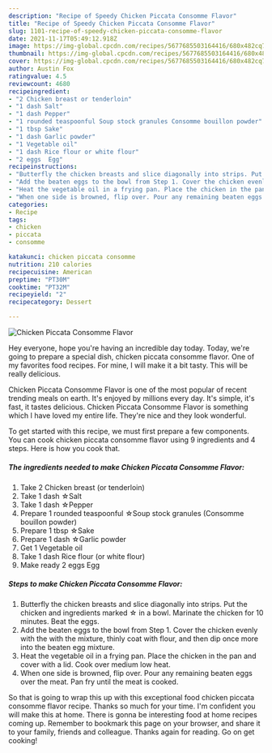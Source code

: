 ```yaml
---
description: "Recipe of Speedy Chicken Piccata Consomme Flavor"
title: "Recipe of Speedy Chicken Piccata Consomme Flavor"
slug: 1101-recipe-of-speedy-chicken-piccata-consomme-flavor
date: 2021-11-17T05:49:12.918Z
image: https://img-global.cpcdn.com/recipes/5677685503164416/680x482cq70/chicken-piccata-consomme-flavor-recipe-main-photo.jpg
thumbnail: https://img-global.cpcdn.com/recipes/5677685503164416/680x482cq70/chicken-piccata-consomme-flavor-recipe-main-photo.jpg
cover: https://img-global.cpcdn.com/recipes/5677685503164416/680x482cq70/chicken-piccata-consomme-flavor-recipe-main-photo.jpg
author: Austin Fox
ratingvalue: 4.5
reviewcount: 4680
recipeingredient:
- "2 Chicken breast or tenderloin"
- "1 dash Salt"
- "1 dash Pepper"
- "1 rounded teaspoonful Soup stock granules Consomme bouillon powder"
- "1 tbsp Sake"
- "1 dash Garlic powder"
- "1 Vegetable oil"
- "1 dash Rice flour or white flour"
- "2 eggs  Egg"
recipeinstructions:
- "Butterfly the chicken breasts and slice diagonally into strips. Put the chicken and ingredients marked ☆ in a bowl. Marinate the chicken for 10 minutes. Beat the eggs."
- "Add the beaten eggs to the bowl from Step 1. Cover the chicken evenly with the with the mixture, thinly coat with flour, and then dip once more into the beaten egg mixture."
- "Heat the vegetable oil in a frying pan. Place the chicken in the pan and cover with a lid. Cook over medium low heat."
- "When one side is browned, flip over. Pour any remaining beaten eggs over the meat. Pan fry until the meat is cooked."
categories:
- Recipe
tags:
- chicken
- piccata
- consomme

katakunci: chicken piccata consomme 
nutrition: 210 calories
recipecuisine: American
preptime: "PT30M"
cooktime: "PT32M"
recipeyield: "2"
recipecategory: Dessert

---
```



![Chicken Piccata Consomme Flavor](https://img-global.cpcdn.com/recipes/5677685503164416/680x482cq70/chicken-piccata-consomme-flavor-recipe-main-photo.jpg)

Hey everyone, hope you're having an incredible day today. Today, we're going to prepare a special dish, chicken piccata consomme flavor. One of my favorites food recipes. For mine, I will make it a bit tasty. This will be really delicious.



Chicken Piccata Consomme Flavor is one of the most popular of recent trending meals on earth. It's enjoyed by millions every day. It's simple, it's fast, it tastes delicious. Chicken Piccata Consomme Flavor is something which I have loved my entire life. They're nice and they look wonderful.


To get started with this recipe, we must first prepare a few components. You can cook chicken piccata consomme flavor using 9 ingredients and 4 steps. Here is how you cook that.

<!--inarticleads1-->

##### The ingredients needed to make Chicken Piccata Consomme Flavor:

1. Take 2 Chicken breast (or tenderloin)
1. Take 1 dash ☆Salt
1. Take 1 dash ☆Pepper
1. Prepare 1 rounded teaspoonful ☆Soup stock granules (Consomme bouillon powder)
1. Prepare 1 tbsp ☆Sake
1. Prepare 1 dash ☆Garlic powder
1. Get 1 Vegetable oil
1. Take 1 dash Rice flour (or white flour)
1. Make ready 2 eggs  Egg




<!--inarticleads2-->

##### Steps to make Chicken Piccata Consomme Flavor:

1. Butterfly the chicken breasts and slice diagonally into strips. Put the chicken and ingredients marked ☆ in a bowl. Marinate the chicken for 10 minutes. Beat the eggs.
1. Add the beaten eggs to the bowl from Step 1. Cover the chicken evenly with the with the mixture, thinly coat with flour, and then dip once more into the beaten egg mixture.
1. Heat the vegetable oil in a frying pan. Place the chicken in the pan and cover with a lid. Cook over medium low heat.
1. When one side is browned, flip over. Pour any remaining beaten eggs over the meat. Pan fry until the meat is cooked.




So that is going to wrap this up with this exceptional food chicken piccata consomme flavor recipe. Thanks so much for your time. I'm confident you will make this at home. There is gonna be interesting food at home recipes coming up. Remember to bookmark this page on your browser, and share it to your family, friends and colleague. Thanks again for reading. Go on get cooking!

